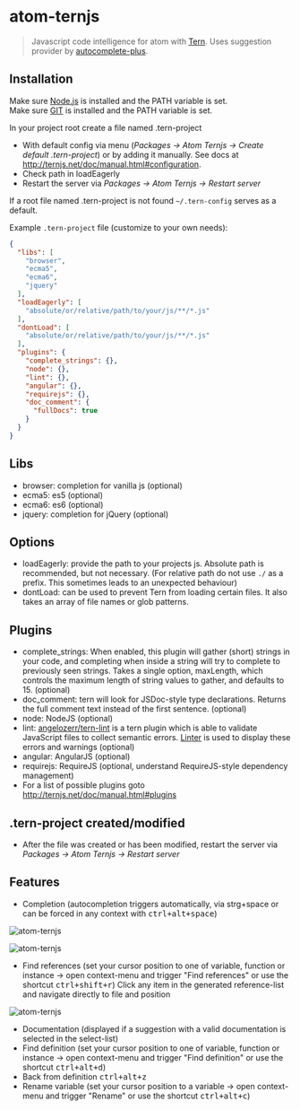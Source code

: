 # atom-ternjs

> Javascript code intelligence for atom with [Tern](https://github.com/marijnh/tern).
Uses suggestion provider by [autocomplete-plus](https://github.com/atom/autocomplete-plus).

## Installation

Make sure <a href="https://nodejs.org">Node.js</a> is installed and the PATH variable is set.<br>
Make sure <a href="http://git-scm.com">GIT</a> is installed and the PATH variable is set.<br>

In your project root create a file named .tern-project

* With default config via menu (*Packages -> Atom Ternjs -> Create default .tern-project*) or by adding it manually. See docs at http://ternjs.net/doc/manual.html#configuration.
* Check path in loadEagerly
* Restart the server via *Packages -> Atom Ternjs -> Restart server*

If a root file named .tern-project is not found `~/.tern-config` serves as a default.

Example `.tern-project` file (customize to your own needs):

```json
{
  "libs": [
    "browser",
    "ecma5",
    "ecma6",
    "jquery"
  ],
  "loadEagerly": [
    "absolute/or/relative/path/to/your/js/**/*.js"
  ],
  "dontLoad": [
    "absolute/or/relative/path/to/your/js/**/*.js"
  ],
  "plugins": {
    "complete_strings": {},
    "node": {},
    "lint": {},
    "angular": {},
    "requirejs": {},
    "doc_comment": {
      "fullDocs": true
    }
  }
}
```
## Libs
* browser: completion for vanilla js (optional)
* ecma5: es5 (optional)
* ecma6: es6 (optional)
* jquery: completion for jQuery (optional)

## Options
* loadEagerly: provide the path to your projects js. Absolute path is recommended, but not necessary. (For relative path do not use `./` as a prefix. This sometimes leads to an unexpected behaviour)
* dontLoad: can be used to prevent Tern from loading certain files. It also takes an array of file names or glob patterns.

## Plugins
* complete_strings: When enabled, this plugin will gather (short) strings in your code, and completing when inside a string will try to complete to previously seen strings. Takes a single option, maxLength, which controls the maximum length of string values to gather, and defaults to 15. (optional)
* doc_comment: tern will look for JSDoc-style type declarations. Returns the full comment text instead of the first sentence. (optional)
* node: NodeJS (optional)
* lint: <a href="https://github.com/angelozerr/tern-lint">angelozerr/tern-lint</a> is a tern plugin which is able to validate JavaScript files to collect semantic errors. <a href="https://github.com/AtomLinter/Linter">Linter</a> is used to display these errors and warnings (optional)
* angular: AngularJS (optional)
* requirejs: RequireJS (optional, understand RequireJS-style dependency management)
* For a list of possible plugins goto http://ternjs.net/doc/manual.html#plugins

## .tern-project created/modified
* After the file was created or has been modified, restart the server via *Packages -> Atom Ternjs -> Restart server*

## Features
* Completion (autocompletion triggers automatically, via strg+space or can be forced in any context with <kbd>ctrl+alt+space</kbd>)

![atom-ternjs](http://www.tobias-schubert.com/github/github-atom-ternjs-9.png)

![atom-ternjs](http://www.tobias-schubert.com/github/github-atom-ternjs-inline-2.png)
* Find references (set your cursor position to one of variable, function or instance -> open context-menu and trigger "Find references" or use the shortcut <kbd>ctrl+shift+r</kbd>) Click any item in the generated reference-list and navigate directly to file and position

![atom-ternjs](http://www.tobias-schubert.com/github/github-atom-ternjs-reference.png)

* Documentation (displayed if a suggestion with a valid documentation is selected in the select-list)
* Find definition (set your cursor position to one of variable, function or instance -> open context-menu and trigger "Find definition" or use the shortcut <kbd>ctrl+alt+d</kbd>)
* Back from definition <kbd>ctrl+alt+z</kbd>
* Rename variable (set your cursor position to a variable -> open context-menu and trigger "Rename" or use the shortcut <kbd>ctrl+alt+c</kbd>)
